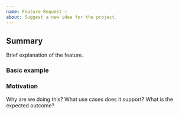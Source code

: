 ```yaml
---
name: Feature Request 💡
about: Suggest a new idea for the project.
---
```


## Summary

Brief explanation of the feature.

### Basic example 

### Motivation

Why are we doing this? What use cases does it support? What is the expected outcome?
